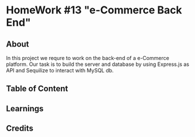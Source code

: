 # HomeWork #13 "e-Commerce Back End"

## About
In this project we requre to work on the back-end of a e-Commerce platform.
Our task is to build the server and database by using Express.js as API and Sequilize to interact with MySQL db.

## Table of Content

## Learnings

## Credits